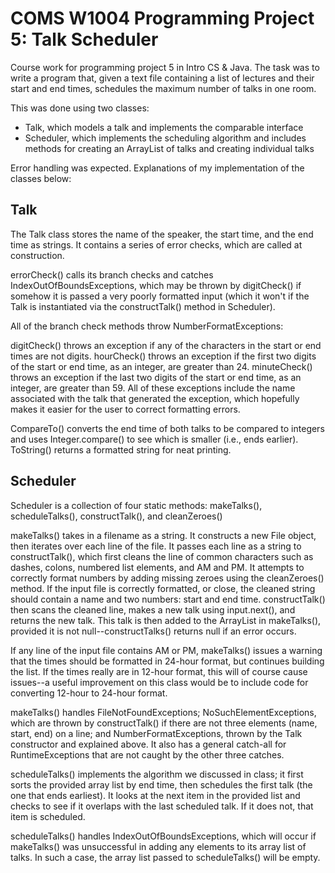 # COMS W1004 Programming Project 5: Talk Scheduler
Course work for programming project 5 in Intro CS & Java. The task was to write a program that, given a text file containing a list of lectures and their start and end times, schedules the maximum number of talks in one room.

This was done using two classes:
- Talk, which models a talk and implements the comparable interface
- Scheduler, which implements the scheduling algorithm and includes methods for creating an ArrayList of talks and creating individual talks

Error handling was expected. Explanations of my implementation of the classes below: 

## Talk

The Talk class stores the name of the speaker, the start time, and the end time
as strings. It contains a series of error checks, which are called at
construction.

errorCheck() calls its branch checks and catches IndexOutOfBoundsExceptions,
which may be thrown by digitCheck() if somehow it is passed a very poorly
formatted input (which it won't if the Talk is instantiated via the
constructTalk() method in Scheduler).

All of the branch check methods throw NumberFormatExceptions:

digitCheck() throws an exception if any of the characters in the start or end
times are not digits. hourCheck() throws an exception if the first two digits
of the start or end time, as an integer, are greater than 24. minuteCheck()
throws an exception if the last two digits of the start or end time, as an
integer, are greater than 59. All of these exceptions include the name
associated with the talk that generated the exception, which hopefully makes it 
easier for the user to correct formatting errors.

CompareTo() converts the end time of both talks to be compared to integers and
uses Integer.compare() to see which is smaller (i.e., ends earlier). ToString()
returns a formatted string for neat printing.

## Scheduler 

Scheduler is a collection of four static methods: makeTalks(),
scheduleTalks(), constructTalk(), and cleanZeroes()

makeTalks() takes in a filename as a string. It constructs a new File object,
then iterates over each line of the file. It passes each line as a string to
constructTalk(), which first cleans the line of common characters such as
dashes, colons, numbered list elements, and AM and PM. It attempts to correctly
format numbers by adding missing zeroes using the cleanZeroes() method. If the
input file is correctly formatted, or close, the cleaned string should contain
a name and two numbers: start and end time. constructTalk() then scans the
cleaned line, makes a new talk using input.next(), and returns the new talk.
This talk is then added to the ArrayList in makeTalks(), provided it is not
null--constructTalks() returns null if an error occurs.

If any line of the input file contains AM or PM, makeTalks() issues a
warning that the times should be formatted in 24-hour format, but continues
building the list. If the times really are in 12-hour format, this will of
course cause issues--a useful improvement on this class would be to include
code for converting 12-hour to 24-hour format.

makeTalks() handles FileNotFoundExceptions; NoSuchElementExceptions, which are
thrown by constructTalk() if there are not three elements (name, start, end)
on a line; and NumberFormatExceptions, thrown by the Talk constructor and
explained above. It also has a general catch-all for RuntimeExceptions that
are not caught by the other three catches.

scheduleTalks() implements the algorithm we discussed in class; it first sorts
the provided array list by end time, then schedules the first talk (the one
that ends earliest). It looks at the next item in the provided list and checks
to see if it overlaps with the last scheduled talk. If it does not, that item
is scheduled.

scheduleTalks() handles IndexOutOfBoundsExceptions, which will occur if
makeTalks() was unsuccessful in adding any elements to its array list of
talks. In such a case, the array list passed to scheduleTalks() will be
empty.
